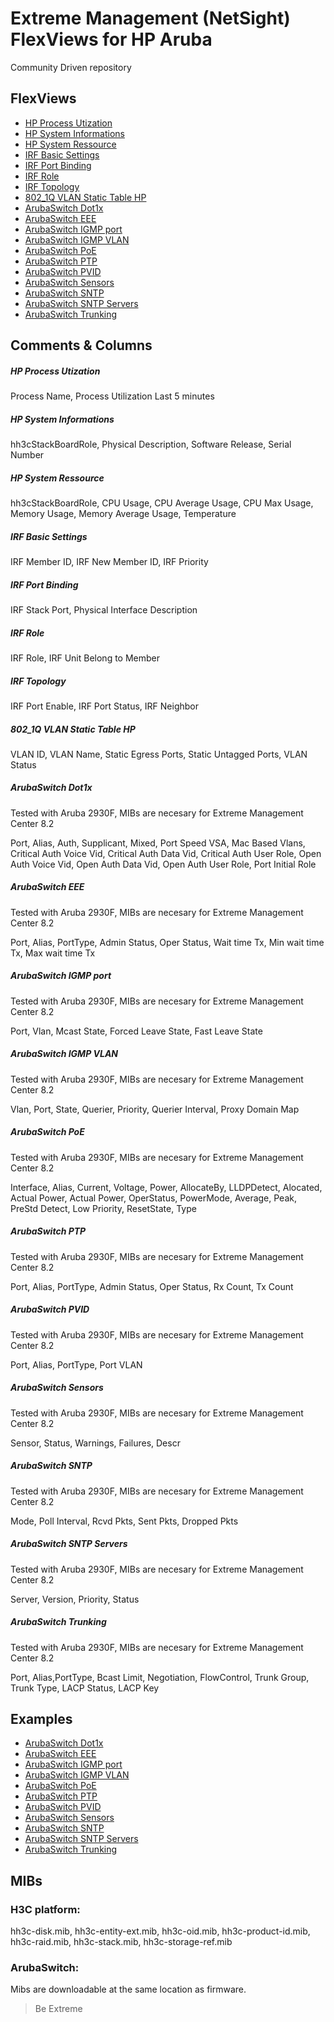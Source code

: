 # Extreme Management (NetSight) FlexViews for HP Aruba

Community Driven repository


## FlexViews
* [HP Process Utization](tpl/HP_Process_Utilization.tpl?raw=true)
* [HP System Informations](tpl/HP_System_Informations.tpl?raw=true)
* [HP System Ressource](tpl/HP_System_Ressource.tpl?raw=true)
* [IRF Basic Settings](tpl/IRF_Basic_Settings.tpl?raw=true)
* [IRF Port Binding](tpl/IRF_Port_Binding.tpl?raw=true)
* [IRF Role](tpl/IRF_Role.tpl?raw=true)
* [IRF Topology](tpl/IRF_Topology.tpl?raw=true)
* [802_1Q VLAN Static Table HP](tpl/802_1Q%20VLAN%20Static%20Table%20HP.tpl?raw=true)
* [ArubaSwitch Dot1x](tpl/ArubaSwitch_Dot1X.tpl?raw=true)
* [ArubaSwitch EEE](tpl/ArubaSwitch_EEE.tpl?raw=true)
* [ArubaSwitch IGMP port](tpl/ArubaSwitch_IGMP_port.tpl?raw=true)
* [ArubaSwitch IGMP VLAN](tpl/ArubaSwitch_IGMP_VLAN.tpl?raw=true)
* [ArubaSwitch PoE](tpl/ArubaSwitch_PoE.tpl?raw=true)
* [ArubaSwitch PTP](tpl/ArubaSwitch_PTP.tpl?raw=true)
* [ArubaSwitch PVID](tpl/ArubaSwitch_PVID.tpl?raw=true)
* [ArubaSwitch Sensors](tpl/ArubaSwitch_Sensors.tpl?raw=true)
* [ArubaSwitch SNTP](tpl/ArubaSwitch_SNTP.tpl?raw=true)
* [ArubaSwitch SNTP Servers](tpl/ArubaSwitch_SNTP_Servers.tpl?raw=true)
* [ArubaSwitch Trunking](tpl/ArubaSwitch_Trunking.tpl?raw=true)

## Comments & Columns
##### HP Process Utization
Process Name, Process Utilization Last 5 minutes

##### HP System Informations
hh3cStackBoardRole, Physical Description, Software Release, Serial Number

##### HP System Ressource
hh3cStackBoardRole, CPU Usage, CPU Average Usage, CPU Max Usage, Memory Usage, Memory Average Usage, Temperature

##### IRF Basic Settings
IRF  Member ID, IRF New Member ID, IRF Priority 

##### IRF Port Binding
IRF Stack Port, Physical Interface Description

##### IRF Role
IRF Role, IRF Unit Belong to Member

##### IRF Topology
IRF Port Enable, IRF Port Status, IRF Neighbor 

##### 802_1Q VLAN Static Table HP
VLAN ID, VLAN Name, Static Egress Ports, Static Untagged Ports, VLAN Status

##### ArubaSwitch Dot1x
Tested with Aruba 2930F, MIBs are necesary for Extreme Management Center 8.2

Port, Alias, Auth, Supplicant, Mixed, Port Speed VSA, Mac Based Vlans, Critical Auth Voice Vid, Critical Auth Data Vid, Critical Auth User Role, Open Auth Voice Vid, Open Auth Data Vid, Open Auth User Role, Port Initial Role

##### ArubaSwitch EEE
Tested with Aruba 2930F, MIBs are necesary for Extreme Management Center 8.2

Port, Alias, PortType, Admin Status, Oper Status, Wait time Tx, Min wait time Tx, Max wait time Tx

##### ArubaSwitch IGMP port
Tested with Aruba 2930F, MIBs are necesary for Extreme Management Center 8.2

Port, Vlan, Mcast State, Forced Leave State, Fast Leave State

##### ArubaSwitch IGMP VLAN
Tested with Aruba 2930F, MIBs are necesary for Extreme Management Center 8.2

Vlan, Port, State, Querier, Priority, Querier Interval, Proxy Domain Map

##### ArubaSwitch PoE
Tested with Aruba 2930F, MIBs are necesary for Extreme Management Center 8.2

Interface, Alias, Current, Voltage, Power, AllocateBy, LLDPDetect, Alocated, Actual Power, Actual Power, OperStatus, PowerMode, Average, Peak, PreStd Detect, Low Priority, ResetState, Type

##### ArubaSwitch PTP
Tested with Aruba 2930F, MIBs are necesary for Extreme Management Center 8.2

Port, Alias, PortType, Admin Status, Oper Status, Rx Count, Tx Count

##### ArubaSwitch PVID
Tested with Aruba 2930F, MIBs are necesary for Extreme Management Center 8.2

Port, Alias, PortType, Port VLAN

##### ArubaSwitch Sensors
Tested with Aruba 2930F, MIBs are necesary for Extreme Management Center 8.2

Sensor, Status, Warnings, Failures, Descr

##### ArubaSwitch SNTP
Tested with Aruba 2930F, MIBs are necesary for Extreme Management Center 8.2

Mode, Poll Interval, Rcvd Pkts, Sent Pkts, Dropped Pkts

##### ArubaSwitch SNTP Servers
Tested with Aruba 2930F, MIBs are necesary for Extreme Management Center 8.2

Server, Version, Priority, Status

##### ArubaSwitch Trunking
Tested with Aruba 2930F, MIBs are necesary for Extreme Management Center 8.2

Port, Alias,PortType, Bcast Limit, Negotiation, FlowControl, Trunk Group, Trunk Type, LACP Status, LACP Key


## Examples
* [ArubaSwitch Dot1x](sample/ArubaSwitch_Dot1X.PNG?raw=true)
* [ArubaSwitch EEE](sample/ArubaSwitch_EEE.PNG?raw=true)
* [ArubaSwitch IGMP port](sample/ArubaSwitch_IGMP_port.PNG?raw=true)
* [ArubaSwitch IGMP VLAN](sample/ArubaSwitch_IGMP_VLAN.PNG?raw=true)
* [ArubaSwitch PoE](sample/ArubaSwitch_PoE.PNG?raw=true)
* [ArubaSwitch PTP](sample/ArubaSwitch_PTP.PNG?raw=true)
* [ArubaSwitch PVID](sample/ArubaSwitch_PVID.PNG?raw=true)
* [ArubaSwitch Sensors](sample/ArubaSwitch_Sensors.PNG?raw=true)
* [ArubaSwitch SNTP](sample/ArubaSwitch_SNTP.PNG?raw=true)
* [ArubaSwitch SNTP Servers](sample/ArubaSwitch_SNTP_Servers.PNG?raw=true)
* [ArubaSwitch Trunking](sample/ArubaSwitch_Trunking.PNG?raw=true)


## MIBs
### H3C platform:
hh3c-disk.mib, hh3c-entity-ext.mib, hh3c-oid.mib, hh3c-product-id.mib, hh3c-raid.mib, hh3c-stack.mib, hh3c-storage-ref.mib
### ArubaSwitch:
Mibs are downloadable at the same location as firmware.

>Be Extreme